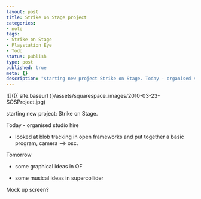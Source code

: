 ```yaml
---
layout: post
title: Strike on Stage project
categories:
- note
tags:
- Strike on Stage
- Playstation Eye
- Todo
status: publish
type: post
published: true
meta: {}
description: "starting new project Strike on Stage. Today - organised studio hire - looked at blob tracking in open frameworks and put together a basic program, camera"
---
```


![]({{ site.baseurl }}/assets/squarespace_images/2010-03-23-SOSProject.jpg)

starting new project: Strike on Stage.

Today - organised studio hire

- looked at blob tracking in open frameworks and put together a basic program, camera --> osc.

Tomorrow

- some graphical ideas in OF

- some musical ideas in supercollider

Mock up screen?

